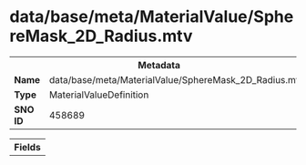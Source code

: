 <h1>data/base/meta/MaterialValue/SphereMask_2D_Radius.mtv</h1><table><tr><th colspan="100%">Metadata</th></tr><tr><td><b>Name</b></td><td>data/base/meta/MaterialValue/SphereMask_2D_Radius.mtv</td></tr><tr><td><b>Type</b></td><td>MaterialValueDefinition</td></tr><tr><td><b>SNO ID</b></td><td>458689</td></tr></table>

<table><tr><th colspan="100%">Fields</th></tr></table>

